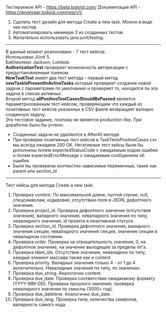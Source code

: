 Тестируемое API - https://beta.todoist.com/
Документация API - https://developer.todoist.com/rest/v1/
1. Сделать тест дизайн для метода Create a new task. Можно в виде чек листов.
2. Автоматизировать минимум 3 из созданных тестов.
3. Желательно использовать java junit/testng.
<hr>
В данный момент реализовано - 7 тест кейсов. <br>
Использован JUnit 5. <br>
Библиотеки: Jackson, Lombok. <br>
<b>AuthorizationTest</b> проверяет возможность авторизации с предустановленным токеном.<br>
<b>NewTaskTest</b> имеет два тест метода - первый метод <b>newTaskIsPresentInActiveTasks</b> который проверяет создание новой задачи с параметрами по умолчанию и проверяет то, находится ли эта задача в списке активных.</br>
Второй метод <b>allPositiveTestCasesShouldBePassed</b> является параметризованным тест кейсом, проверяющим что каждый из позитивных тест кейсов указанных в CSV файле возвращает валидно созданную задачу.<br>
Это тестовое задание, поэтому не является production-like. При доработке было бы учтено: <ul>
<li>Созданные задачи не удаляются в AfterAll методе.</li>
<li>При проверке позитивных тест кейсов в TaskTestsPositiveCases.csv мы всегда ожидаем 200 OK. Негативные тест кейсы были бы дополнены полем expectedStatusCode с ожидаемым кодом ошибки и полем expectedErrorMessage с ожидаемым сообщением об ошибке. </li>
<li>Были бы проверены контекстно-зависимые переменные, такие как parent или section_id</li>
</ul>  
<hr>
Тест кейсы для метода Create a new task:<br>
<ol>
<li>Проверка content. По максимальной длине, пустой строке, null, спецсимволам, кодировке, отсутствию поля в JSON, дефолтного значения.</li>
<li>Проверка project_id. Проверка дефолтного значения (отсутствия значения), валидного значения, невалидного значения по типу, невалидного значения, id проекта в неактивном статусе. </li>
<li>Проверка section_id. Проверка дефолтного значения, валидного значения секции, невалидного значения секции, значение секции в невалидном состоянии. </li>
<li>Проверка order. Проверка на отрицательность значения, 0, на дефолтное значение, на значение выходящее за пределы int'а. </li>
<li>Проверка label_ids. Отсутствие значение, невалидное по типу, каждый элемент массива также как и content</li>
<li>Проверка priority. Валидных значения только 4 - от 1 до 4 включительно. Невалидные значения по типу, по значению.</li>
<li>Проверка due_string. Аналогично content.</li>
<li>Проверка due_date. Проверка соответствия ожидаемому формату (YYYY-MM-DD). Проверка прошлого значения, проверка невалидного значения по смыслы (3000+ год).</li>
<li>Проверка due_datetime. Аналогично due_date.</li>
<li>Проверка due_lang. Проверка типа, количества символов, валидность самого кода.</li>
</ol>
